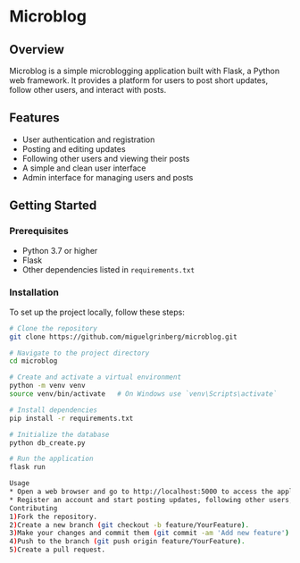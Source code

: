# Microblog

## Overview
Microblog is a simple microblogging application built with Flask, a Python web framework. It provides a platform for users to post short updates, follow other users, and interact with posts.

## Features
- User authentication and registration
- Posting and editing updates
- Following other users and viewing their posts
- A simple and clean user interface
- Admin interface for managing users and posts

## Getting Started

### Prerequisites
- Python 3.7 or higher
- Flask
- Other dependencies listed in `requirements.txt`

### Installation
To set up the project locally, follow these steps:

```bash
# Clone the repository
git clone https://github.com/miguelgrinberg/microblog.git

# Navigate to the project directory
cd microblog

# Create and activate a virtual environment
python -m venv venv
source venv/bin/activate   # On Windows use `venv\Scripts\activate`

# Install dependencies
pip install -r requirements.txt

# Initialize the database
python db_create.py

# Run the application
flask run

Usage
* Open a web browser and go to http://localhost:5000 to access the application.
* Register an account and start posting updates, following other users, and exploring the application.
Contributing
1)Fork the repository.
2)Create a new branch (git checkout -b feature/YourFeature).
3)Make your changes and commit them (git commit -am 'Add new feature').
4)Push to the branch (git push origin feature/YourFeature).
5)Create a pull request.


